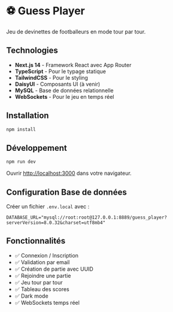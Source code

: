 # ⚽ Guess Player

Jeu de devinettes de footballeurs en mode tour par tour.

## Technologies

- **Next.js 14** - Framework React avec App Router
- **TypeScript** - Pour le typage statique
- **TailwindCSS** - Pour le styling
- **DaisyUI** - Composants UI (à venir)
- **MySQL** - Base de données relationnelle
- **WebSockets** - Pour le jeu en temps réel

## Installation

```bash
npm install
```

## Développement

```bash
npm run dev
```

Ouvrir [http://localhost:3000](http://localhost:3000) dans votre navigateur.

## Configuration Base de données

Créer un fichier `.env.local` avec :

```
DATABASE_URL="mysql://root:root@127.0.0.1:8889/guess_player?serverVersion=8.0.32&charset=utf8mb4"
```

## Fonctionnalités

- ✅ Connexion / Inscription
- ✅ Validation par email
- ✅ Création de partie avec UUID
- ✅ Rejoindre une partie
- ✅ Jeu tour par tour
- ✅ Tableau des scores
- ✅ Dark mode
- ✅ WebSockets temps réel

